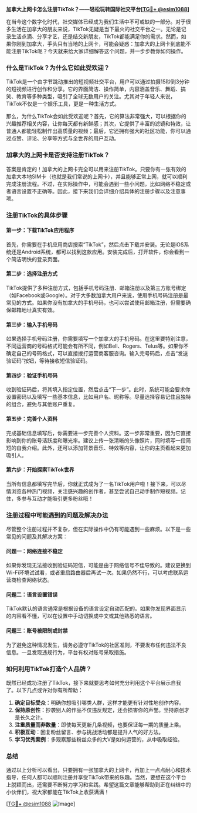 **加拿大上网卡怎么注册TikTok？——轻松玩转国际社交平台[[TG💪+ @esim1088](https://t.me/s/esim1088)]**

在当今这个数字化时代，社交媒体已经成为我们生活中不可或缺的一部分。对于很多生活在加拿大的朋友来说，TikTok无疑是当下最火的社交平台之一。无论是记录生活点滴、分享才艺，还是结交新朋友，TikTok都能满足你的需求。然而，如果你刚到加拿大，手头只有当地的上网卡，可能会疑惑：加拿大的上网卡到底能不能注册TikTok呢？今天就来给大家详细解答这个问题，并一步步教你如何操作。

### **什么是TikTok？为什么它如此受欢迎？**

TikTok是一个由字节跳动推出的短视频社交平台，用户可以通过拍摄15秒到3分钟的短视频进行创作和分享。它的界面简洁、操作简单，内容涵盖音乐、舞蹈、搞笑、教育等多种类型，吸引了全球无数用户的关注。尤其对于年轻人来说，TikTok不仅是一个娱乐工具，更是一种生活方式。

那么，为什么TikTok会如此受欢迎呢？首先，它的算法非常强大，可以根据你的兴趣推荐相关内容，让你每天都有新鲜感；其次，它提供了丰富的滤镜和特效，让普通人都能轻松制作出高质量的视频；最后，它还拥有强大的社区功能，你可以通过点赞、评论、分享等方式与全世界的用户互动。

### **加拿大的上网卡是否支持注册TikTok？**

答案是肯定的！加拿大的上网卡完全可以用来注册TikTok。只要你有一张有效的加拿大本地SIM卡（也就是我们常说的上网卡），并且能够正常上网，就可以顺利完成注册流程。不过，在实际操作中，可能会遇到一些小问题，比如网络不稳定或者语言设置不正确等。因此，接下来我们会详细介绍具体的注册步骤以及注意事项。

### **注册TikTok的具体步骤**

#### **第一步：下载TikTok应用程序**
首先，你需要在手机应用商店搜索“TikTok”，然后点击下载并安装。无论是iOS系统还是Android系统，都可以找到这款应用。安装完成后，打开软件，你会看到一个简洁明快的登录页面。

#### **第二步：选择注册方式**
TikTok提供了多种注册方式，包括手机号码注册、邮箱注册以及第三方账号绑定（如Facebook或Google）。对于大多数加拿大用户来说，使用手机号码注册是最常见的方式。如果你没有加拿大的手机号码，也可以尝试使用邮箱注册，但需要确保邮箱地址真实有效。

#### **第三步：输入手机号码**
如果选择手机号码注册，你需要填写一个加拿大的手机号码。在这里要特别注意，不同运营商的号码格式可能会有所不同，例如Bell、Rogers、Telus等。如果你不确定自己的号码格式，可以直接拨打运营商客服咨询。输入完号码后，点击“发送验证码”按钮，等待接收短信验证码。

#### **第四步：验证手机号码**
收到验证码后，将其填入指定位置，然后点击“下一步”。此时，系统可能会要求你设置密码以及填写一些基本信息，比如用户名、昵称等。尽量选择容易记住且独特的组合，避免与其他账户重复。

#### **第五步：完善个人资料**
完成基础信息填写后，你需要进一步完善个人资料。这一步非常重要，因为它直接影响到你的账号活跃度和曝光率。建议上传一张清晰的头像照片，同时填写一段简短的自我介绍。此外，还可以添加背景音乐、特效等内容，让你的主页看起来更加吸引人。

#### **第六步：开始探索TikTok世界**
当所有信息都填写完毕后，你就正式成为了一名TikTok用户啦！接下来，可以尽情浏览各种热门视频，关注感兴趣的创作者，甚至尝试自己动手制作短视频。记住，多参与互动才能吸引更多粉丝哦！

### **注册过程中可能遇到的问题及解决办法**

尽管整个注册过程并不复杂，但在实际操作中仍有可能遇到一些麻烦。以下是一些常见的问题及其解决方案：

#### **问题一：网络连接不稳定**
如果你发现无法接收到验证码短信，可能是由于网络信号不佳导致的。建议更换到Wi-Fi环境试试看，或者重启路由器后再试一次。如果仍然不行，可以考虑联系运营商检查网络状态。

#### **问题二：语言设置错误**
TikTok默认的语言通常是根据设备的语言设定自动匹配的。如果你发现界面显示的内容看不懂，可以在设置中手动切换成中文或其他熟悉的语言。

#### **问题三：账号被限制或封禁**
为了避免这种情况发生，请务必遵守TikTok的社区准则，不要发布任何违法不良信息。一旦发现违规行为，平台有权对账号采取措施。

### **如何利用TikTok打造个人品牌？**

既然已经成功注册了TikTok，接下来就要思考如何充分利用这个平台展示自我了。以下几点或许对你有所帮助：

1. **确定目标受众**：明确你想吸引哪类人群，这样才能更有针对性地创作内容。
2. **保持原创性**：抄袭别人的作品不仅违反规定，还会损害你的声誉。坚持原创才是长久之计。
3. **注重质量而非数量**：即使每天更新几条视频，也要保证每一期的质量上乘。
4. **积极互动**：回复粉丝留言、参与挑战活动都是提升人气的好方法。
5. **学习优秀案例**：多观察那些粉丝众多的大V是如何运营的，从中吸取经验。

### **总结**

通过以上分析可以看出，只要拥有一张加拿大的上网卡，再加上一点点耐心和技术指导，任何人都可以顺利注册并享受TikTok带来的乐趣。当然，要想在这个平台上脱颖而出，还需要不断努力学习和实践。希望这篇文章能够帮助到正在纠结中的小伙伴们，祝大家都能在TikTok上收获满满！

[[TG💪+ @esim1088](https://t.me/s/esim1088) ![Image](https://i.postimg.cc/4NQfJmqS/Snipaste-2025-05-13-00-14-12.png)]